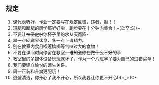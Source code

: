 ## 规定

1. 课代表听好，作业一定要写在规定区域，违者，擦！！！
1. 短腿和断腿的同学都听好啦，跑步要在十分钟内集合！~(≧▽≦)/~
1. 不要让~~神圣之水~~你杯子里的水从天而降~
1. 早一点回寝室休息，多一点上课精力。
1. 别在教室内食用榴莲槟榔等气味过大的食物！
1. 不要在课间时间停留在教室~~，谁知道你在做什么不好的事~~
1. 教室里的多媒体设备玩玩就坏了，作为一个八班学子要为自己的过错买单！
1. 我们要建立愉悦的师生关系。
1. 周一正装和升旗更配哦！
1. 逃避清洁，你开心了我不开心，所以我要让你更不开心O(∩_∩)O~
